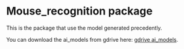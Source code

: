 # Mouse_recognition package

This is the package that use the model generated precedently.

You can download the ai_models from gdrive here: [gdrive ai_models](https://drive.google.com/open?id=1z1WDljxi8cbsmzeBm472VYAshWetJj4c).


